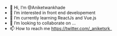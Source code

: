 - 👋 Hi, I’m @Aniketwankhade
- 👀 I’m interested in front end developement
- 🌱 I’m currently learning ReactJs and Vue.js
- 💞️ I’m looking to collaborate on ...
- 📫 How to reach me https://twitter.com/_aniketsrk_

<!---
Aniketwankhade/Aniketwankhade is a ✨ special ✨ repository because its `README.md` (this file) appears on your GitHub profile.
You can click the Preview link to take a look at your changes.
--->
